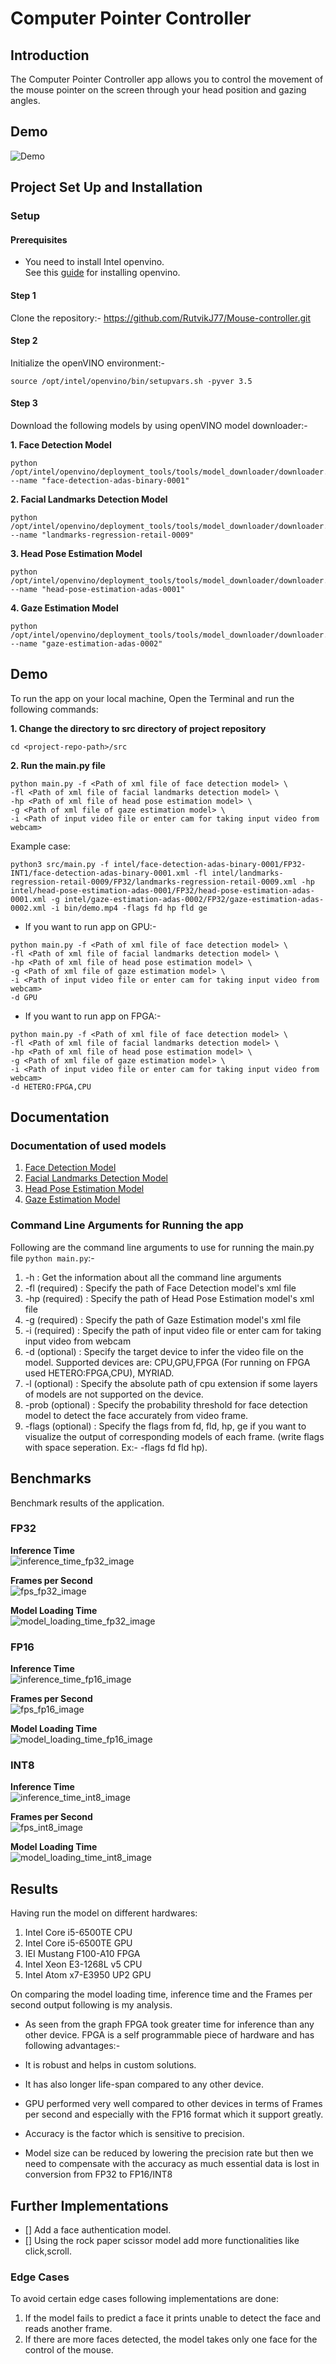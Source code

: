# Computer Pointer Controller

## Introduction
The Computer Pointer Controller app allows you to control the movement of the mouse pointer on the screen through your head position and gazing angles.
## Demo
![Demo](bin/JLslTL.gif "Frames per Second")
## Project Set Up and Installation
### Setup

#### Prerequisites
  - You need to install Intel openvino. <br/>
    See this [guide](https://docs.openvinotoolkit.org/latest/_docs_install_guides_installing_openvino_linux.html) for installing openvino.

#### Step 1
Clone the repository:- https://github.com/RutvikJ77/Mouse-controller.git

#### Step 2
Initialize the openVINO environment:-
```
source /opt/intel/openvino/bin/setupvars.sh -pyver 3.5
```

#### Step 3

Download the following models by using openVINO model downloader:-

**1. Face Detection Model**
```
python /opt/intel/openvino/deployment_tools/tools/model_downloader/downloader.py --name "face-detection-adas-binary-0001"
```
**2. Facial Landmarks Detection Model**
```
python /opt/intel/openvino/deployment_tools/tools/model_downloader/downloader.py --name "landmarks-regression-retail-0009"
```
**3. Head Pose Estimation Model**
```
python /opt/intel/openvino/deployment_tools/tools/model_downloader/downloader.py --name "head-pose-estimation-adas-0001"
```
**4. Gaze Estimation Model**
```
python /opt/intel/openvino/deployment_tools/tools/model_downloader/downloader.py --name "gaze-estimation-adas-0002"
```

## Demo
To run the app on your local machine, Open the Terminal and run the following commands:

**1. Change the directory to src directory of project repository**
```
cd <project-repo-path>/src
```
**2. Run the main.py file**
```
python main.py -f <Path of xml file of face detection model> \
-fl <Path of xml file of facial landmarks detection model> \
-hp <Path of xml file of head pose estimation model> \
-g <Path of xml file of gaze estimation model> \
-i <Path of input video file or enter cam for taking input video from webcam> 
```

Example case:
```
python3 src/main.py -f intel/face-detection-adas-binary-0001/FP32-INT1/face-detection-adas-binary-0001.xml -fl intel/landmarks-regression-retail-0009/FP32/landmarks-regression-retail-0009.xml -hp intel/head-pose-estimation-adas-0001/FP32/head-pose-estimation-adas-0001.xml -g intel/gaze-estimation-adas-0002/FP32/gaze-estimation-adas-0002.xml -i bin/demo.mp4 -flags fd hp fld ge
```

- If you want to run app on GPU:-
```
python main.py -f <Path of xml file of face detection model> \
-fl <Path of xml file of facial landmarks detection model> \
-hp <Path of xml file of head pose estimation model> \
-g <Path of xml file of gaze estimation model> \
-i <Path of input video file or enter cam for taking input video from webcam> 
-d GPU
```
- If you want to run app on FPGA:-
```
python main.py -f <Path of xml file of face detection model> \
-fl <Path of xml file of facial landmarks detection model> \
-hp <Path of xml file of head pose estimation model> \
-g <Path of xml file of gaze estimation model> \
-i <Path of input video file or enter cam for taking input video from webcam> 
-d HETERO:FPGA,CPU
```

## Documentation
### Documentation of used models

1. [Face Detection Model](https://docs.openvinotoolkit.org/latest/_models_intel_face_detection_adas_binary_0001_description_face_detection_adas_binary_0001.html)
2. [Facial Landmarks Detection Model](https://docs.openvinotoolkit.org/latest/_models_intel_landmarks_regression_retail_0009_description_landmarks_regression_retail_0009.html)
3. [Head Pose Estimation Model](https://docs.openvinotoolkit.org/latest/_models_intel_head_pose_estimation_adas_0001_description_head_pose_estimation_adas_0001.html)
4. [Gaze Estimation Model](https://docs.openvinotoolkit.org/latest/_models_intel_gaze_estimation_adas_0002_description_gaze_estimation_adas_0002.html)

### Command Line Arguments for Running the app

Following are the command line arguments to use for running the main.py file ` python main.py `:-

  1. -h                : Get the information about all the command line arguments
  2. -fl    (required) : Specify the path of Face Detection model's xml file
  3. -hp    (required) : Specify the path of Head Pose Estimation model's xml file
  4. -g     (required) : Specify the path of Gaze Estimation model's xml file
  5. -i     (required) : Specify the path of input video file or enter cam for taking input video from webcam
  6. -d     (optional) : Specify the target device to infer the video file on the model. 
  Supported devices are: CPU,GPU,FPGA (For running on FPGA used HETERO:FPGA,CPU), MYRIAD.
  7. -l     (optional) : Specify the absolute path of cpu extension if some layers of models are not supported on the device.
  9. -prob  (optional) : Specify the probability threshold for face detection model to detect the face accurately from video frame.
  8. -flags (optional) : Specify the flags from fd, fld, hp, ge if you want to visualize the output of corresponding models of each frame.
  (write flags with space seperation. Ex:- -flags fd fld hp).

## Benchmarks
Benchmark results of the application.

### FP32

**Inference Time** <br/> 
![inference_time_fp32_image](bin/inference_time_fp32.png "Inference Time")

**Frames per Second** <br/> 
![fps_fp32_image](bin/fps_fp32.png "Frames per Second")

**Model Loading Time** <br/> 
![model_loading_time_fp32_image](bin/model_loading_time_fp32.png "Model Loading Time")

### FP16

**Inference Time** <br/> 
![inference_time_fp16_image](bin/inference_time_fp16.png "Inference Time")

**Frames per Second** <br/> 
![fps_fp16_image](bin/fps_fp16.png "Frames per Second")

**Model Loading Time** <br/> 
![model_loading_time_fp16_image](bin/model_loading_time_fp16.png "Model Loading Time")

### INT8
**Inference Time** <br/> 
![inference_time_int8_image](bin/inference_time_int8.png "Inference Time")

**Frames per Second** <br/> 
![fps_int8_image](bin/fps_int8.png "Frames per Second")

**Model Loading Time** <br/> 
![model_loading_time_int8_image](bin/model_loading_time_int8.png "Model Loading Time")

## Results
Having run the model on different hardwares:
1. Intel Core i5-6500TE CPU 
2. Intel Core i5-6500TE GPU 
3. IEI Mustang F100-A10 FPGA 
4. Intel Xeon E3-1268L v5 CPU 
5. Intel Atom x7-E3950 UP2 GPU

On comparing the model loading time, inference time and the Frames per second output following is my analysis.

- As seen from the graph FPGA took greater time for inference than any other device. FPGA is a self programmable piece of hardware and has following advantages:-
- It is robust and helps in custom solutions.
- It has also longer life-span compared to any other device.

- GPU performed very well compared to other devices in terms of Frames per second and especially with the FP16 format which it support greatly.

- Accuracy is the factor which is sensitive to precision. 

- Model size can be reduced by lowering the precision rate but then we need to compensate with the accuracy as much essential data is lost in conversion from FP32 to FP16/INT8


## Further Implementations
- [] Add a face authentication model.
- [] Using the rock paper scissor model add more functionalities like click,scroll.

### Edge Cases
To avoid certain edge cases following implementations are done:
1. If the model fails to predict a face it prints unable to detect the face and reads another frame.
2. If there are more faces detected, the model takes only one face for the control of the mouse.
